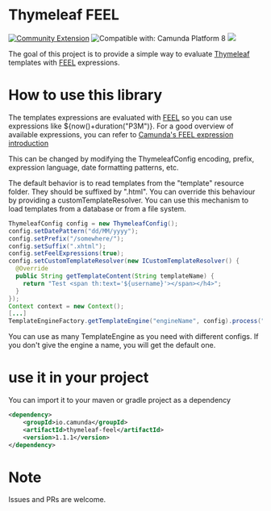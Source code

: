 # Thymeleaf FEEL
[![Community Extension](https://img.shields.io/badge/Community%20Extension-An%20open%20source%20community%20maintained%20project-FF4700)](https://github.com/camunda-community-hub/community)
![Compatible with: Camunda Platform 8](https://img.shields.io/badge/Compatible%20with-Camunda%20Platform%208-0072Ce)
[![](https://img.shields.io/badge/Lifecycle-Incubating-blue)](https://github.com/Camunda-Community-Hub/community/blob/main/extension-lifecycle.md#incubating-)

The goal of this project is to provide a simple way to evaluate [Thymeleaf](https://www.thymeleaf.org/) templates with [FEEL](https://docs.camunda.io/docs/components/modeler/feel/what-is-feel/) expressions.

# How to use this library

The templates expressions are evaluated with [FEEL](https://docs.camunda.io/docs/components/modeler/feel/what-is-feel/) so you can use expressions like ${now()+duration("P3M")}. For a good overview of available expressions, you can refer to [Camunda's FEEL expression introduction](https://docs.camunda.io/docs/components/modeler/feel/language-guide/feel-expressions-introduction/) 

This can be changed by modifying the ThymeleafConfig encoding, prefix, expression language, date formatting patterns, etc.

The default behavior is to read templates from the "template" resource folder. They should be suffixed by ".html". You can override this behaviour by providing a customTemplateResolver. You can use this mechanism to load templates from a database or from a file system.

```java
ThymeleafConfig config = new ThymeleafConfig();
config.setDatePattern("dd/MM/yyyy");
config.setPrefix("/somewhere/");
config.setSuffix(".xhtml");
config.setFeelExpressions(true);
config.setCustomTemplateResolver(new ICustomTemplateResolver() {
  @Override
  public String getTemplateContent(String templateName) {
    return "Test <span th:text='${username}'></span></h4>";
  }
});
Context context = new Context();
[...]
TemplateEngineFactory.getTemplateEngine("engineName", config).process("templateName", context)
```

You can use as many TemplateEngine as you need with different configs. If you don't give the engine a name, you will get the default one. 


# use it in your project
You can import it to your maven or gradle project as a dependency

```xml
<dependency>
	<groupId>io.camunda</groupId>
	<artifactId>thymeleaf-feel</artifactId>
	<version>1.1.1</version>
</dependency>
```

# Note
Issues and PRs are welcome.
